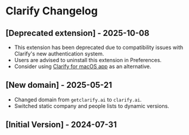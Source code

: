 # Clarify Changelog

## [Deprecated extension] - 2025-10-08

- This extension has been deprecated due to compatibility issues with Clarify's new authentication system.
- Users are advised to uninstall this extension in Preferences.
- Consider using [Clarify for macOS app](https://www.clarify.ai/integrations/desktop) as an alternative.

## [New domain] - 2025-05-21

- Changed domain from `getclarify.ai` to `clarify.ai`.
- Switched static company and people lists to dynamic versions.

## [Initial Version] - 2024-07-31
